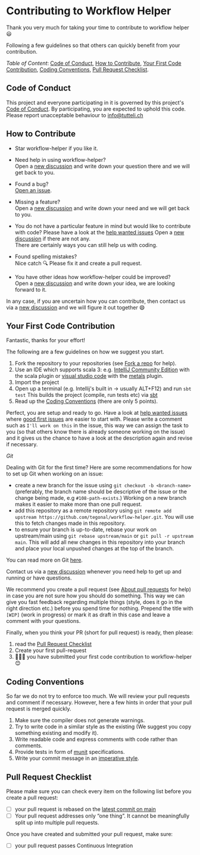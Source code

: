 # Contributing to Workflow Helper

Thank you very much for taking your time to contribute to workflow helper :smiley:

Following a few guidelines so that others can quickly benefit from your contribution.

*Table of Content*: [Code of Conduct](#code-of-conduct), [How to Contribute](#how-to-contribute), 
[Your First Code Contribution](#your-first-code-contribution), [Coding Conventions](#coding-conventions),
[Pull Request Checklist](#pull-request-checklist).

## Code of Conduct
This project and everyone participating in it is governed by this project's 
[Code of Conduct](https://github.com/tegonal/workflow-helper/tree/main/.github/CODE_OF_CONDUCT.md). 
By participating, you are expected to uphold this code. Please report unacceptable behaviour to info@tutteli.ch

## How to Contribute
- Star workflow-helper if you like it.

- Need help in using workflow-helper?  
  Open a [new discussion](https://github.com/tegonal/workflow-helper/discussions/new?category=q-a) 
  and write down your question there and we will get back to you.
  
- Found a bug?  
  [Open an issue](https://github.com/tegonal/workflow-helper/issues/new?template=bug_report.md).
  
- Missing a feature?  
  Open a [new discussion](https://github.com/tegonal/workflow-helper/discussions/new?category=ideas)
  and write down your need and we will get back to you.
  
- You do not have a particular feature in mind but would like to contribute with code?
  Please have a look at the [help wanted issues](https://github.com/tegonal/workflow-helper/issues?q=is%3Aissue+is%3Aopen+label%3A%22help+wanted%22)
  Open a [new discussion](https://github.com/tegonal/workflow-helper/discussions/new?category=contributor-q-a) if there are not any.  
  There are certainly ways you can still help us with coding.  

- Found spelling mistakes?  
  Nice catch :mag: Please fix it and create a pull request.
  
- You have other ideas how workflow-helper could be improved?   
  Open a [new discussion](https://github.com/tegonal/workflow-helper/discussions/new?category=ideas)
  and write down your idea, we are looking forward to it.

In any case, if you are uncertain how you can contribute, then contact us via a 
[new discussion](https://github.com/tegonal/workflow-helper/discussions/new?category=contributor-q-a)
and we will figure it out together :smile:

## Your First Code Contribution
Fantastic, thanks for your effort! 
 
The following are a few guidelines on how we suggest you start.
 
1. Fork the repository to your repositories (see [Fork a repo](https://help.github.com/en/articles/fork-a-repo) for help). 
2. Use an IDE which supports scala 3:
   e.g. [IntelliJ Community Edition](https://www.jetbrains.com/idea/download/) with the scala plugin
   or [visual studio code](https://code.visualstudio.com) with the [metals](https://scalameta.org/metals/docs/editors/vscode/) plugin.
4. Import the project
5. Open up a terminal (e.g. Intellij's built in -> usually ALT+F12) and run `sbt test` 
   This builds the project (compile, run tests etc) via [sbt](https://www.scala-sbt.org/)
6. Read up the [Coding Conventions](#coding-conventions) (there are only 5 points).

Perfect, you are setup and ready to go. 
Have a look at [help wanted issues](https://github.com/tegonal/workflow-helper/issues?q=is%3Aissue+is%3Aopen+label%3A%22help+wanted%22)
where [good first issues](https://github.com/tegonal/workflow-helper/issues?q=is%3Aissue+is%3Aopen+label%3A%22good+first+issue%22)
are easier to start with.
Please write a comment such as `I'll work on this` in the issue,
this way we can assign the task to you (so that others know there is already someone working on the issue)
and it gives us the chance to have a look at the description again and revise if necessary.

<a name="git"></a>
*Git*  

Dealing with Git for the first time? Here are some recommendations for how to set up Git when working on an issue: 
- create a new branch for the issue using `git checkout -b <branch-name>` (preferably, the branch name
  should be descriptive of the issue or the change being made, e.g `#108-path-exists`.) Working
  on a new branch makes it easier to make more than one pull request.
- add this repository as a remote repository using
 `git remote add upstream https://github.com/tegonal/workflow-helper.git`. You will use this to
  fetch changes made in this repository.
- to ensure your branch is up-to-date, rebase your work on
  upstream/main using `git rebase upstream/main` or `git pull -r upstream main`.
  This will add all new changes in this repository into your branch and place your
  local unpushed changes at the top of the branch.

You can read more on Git [here](https://git-scm.com/book/).

Contact us via a [new discussion](https://github.com/tegonal/workflow-helper/discussions/new?category=contributor-q-a)
whenever you need help to get up and running or have questions.

We recommend you create a pull request (see [About pull requests](https://help.github.com/en/articles/about-pull-requests) for help)
in case you are not sure how you should do something. 
This way we can give you fast feedback regarding multiple things (style, does it go in the right direction etc.) before you spend time for nothing.
Prepend the title with `[WIP]` (work in progress) or mark it as draft in this case and leave a comment with your questions.

Finally, when you think your PR (short for pull request) is ready, then please:

1. read the [Pull Request Checklist](#pull-request-checklist) 
2. Create your first pull-request
3. 👏👏👏 you have submitted your first code contribution to workflow-helper :blush:

## Coding Conventions
So far we do not try to enforce too much. We will review your pull requests and comment if necessary.
However, here a few hints in order that your pull request is merged quickly.
1. Make sure the compiler does not generate warnings.
2. Try to write code in a similar style as the existing 
   (We suggest you copy something existing and modify it).
3. Write readable code and express comments with code rather than comments.
4. Provide tests in form of [munit](https://scalameta.org/munit/) specifications.
5. Write your commit message in an [imperative style](https://chris.beams.io/posts/git-commit/).     

## Pull Request Checklist
Please make sure you can check every item on the following list before you create a pull request:  
- [ ] your pull request is rebased on the [latest commit on main](https://github.com/tegonal/workflow-helper/commits/main)
- [ ] Your pull request addresses only “one thing”. It cannot be meaningfully split up into multiple pull requests.
     
Once you have created and submitted your pull request, make sure:
- [ ] your pull request passes Continuous Integration
